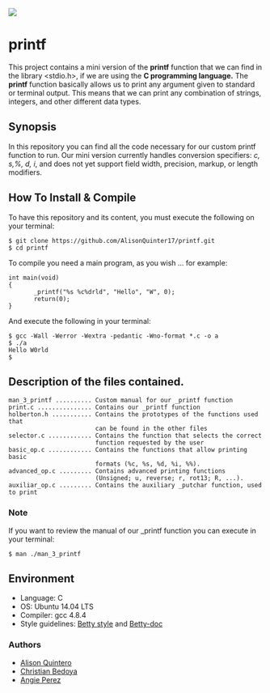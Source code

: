 ![](https://ibb.co/zHRggK7)
# printf
This project contains a mini version of the **printf** function
that we can find in the library <stdio.h>,
if we are using the **C programming language.**
The **printf** function basically allows us to print any argument
given to standard or terminal output. This means that we can print
any combination of strings, integers, and other different data types.

## Synopsis ##
In this repository you can find all the code necessary for our
custom printf function to run.
Our mini version currently handles conversion specifiers: *c, s,%, d, i*,
and does not yet support field width, precision, markup, or length modifiers.

## How To Install & Compile ##
To have this repository and its content, you must execute the following on
your terminal:
~~~
$ git clone https://github.com/AlisonQuinter17/printf.git
$ cd printf
~~~

To compile you need a main program, as you wish ... for example:
~~~
int main(void)
{
       _printf("%s %c%drld", "Hello", "W", 0);
       return(0);
}
~~~
And execute the following in your terminal:
~~~
$ gcc -Wall -Werror -Wextra -pedantic -Wno-format *.c -o a
$ ./a
Hello W0rld
$
~~~

## Description of the files contained. ##
~~~
man_3_printf .......... Custom manual for our _printf function
print.c ............... Contains our _printf function
holberton.h ........... Contains the prototypes of the functions used that
                        can be found in the other files
selector.c ............ Contains the function that selects the correct
                        function requested by the user
basic_op.c ............ Contains the functions that allow printing basic
                        formats (%c, %s, %d, %i, %%).
advanced_op.c ......... Contains advanced printing functions
                        (Unsigned; u, reverse; r, rot13; R, ...).
auxiliar_op.c ......... Contains the auxiliary _putchar function, used to print
~~~
### Note ###
If you want to review the manual of our _printf function you can execute
in your terminal:
~~~
$ man ./man_3_printf
~~~
## Environment ##
* Language: C
* OS: Ubuntu 14.04 LTS
* Compiler: gcc 4.8.4
* Style guidelines: [Betty style](https://github.com/holbertonschool/Betty/wiki)
and
[Betty-doc](https://github.com/holbertonschool/Betty/blob/master/betty-doc.pl)
### Authors ###
* [Alison Quintero](https://twitter.com/AlisonQuinter17)
* [Christian Bedoya](https://twitter.com/ChrisBedoya11)
* [Angie Perez](https://twitter.com/xiommyperez)
